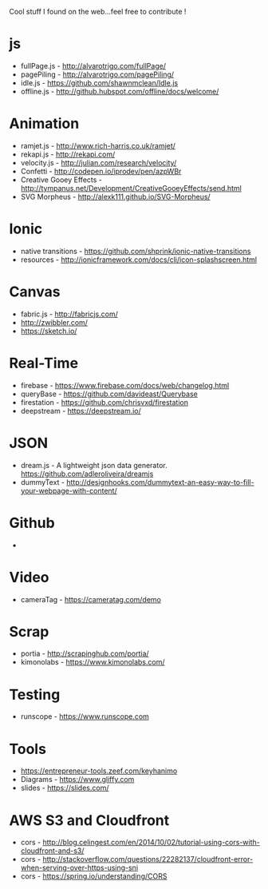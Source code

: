 Cool stuff I found on the web...feel free to contribute !

js
======
- fullPage.js - http://alvarotrigo.com/fullPage/
- pagePiling - http://alvarotrigo.com/pagePiling/
- idle.js - https://github.com/shawnmclean/Idle.js
- offline.js - http://github.hubspot.com/offline/docs/welcome/

Animation
===========
- ramjet.js - http://www.rich-harris.co.uk/ramjet/
- rekapi.js - http://rekapi.com/
- velocity.js - http://julian.com/research/velocity/
- Confetti - http://codepen.io/iprodev/pen/azpWBr
- Creative Gooey Effects - http://tympanus.net/Development/CreativeGooeyEffects/send.html 
- SVG Morpheus - http://alexk111.github.io/SVG-Morpheus/


Ionic 
=======
- native transitions - https://github.com/shprink/ionic-native-transitions
- resources - http://ionicframework.com/docs/cli/icon-splashscreen.html



Canvas
========
- fabric.js - http://fabricjs.com/
- http://zwibbler.com/
- https://sketch.io/

Real-Time
==========
- firebase - https://www.firebase.com/docs/web/changelog.html
- queryBase - https://github.com/davideast/Querybase
- firestation - https://github.com/chrisvxd/firestation
- deepstream - https://deepstream.io/

 
JSON
=====
- dream.js - A lightweight json data generator. https://github.com/adleroliveira/dreamjs
- dummyText - http://designhooks.com/dummytext-an-easy-way-to-fill-your-webpage-with-content/


Github
=======
- 

Video
=======
- cameraTag - https://cameratag.com/demo


Scrap
======
- portia - http://scrapinghub.com/portia/
- kimonolabs - https://www.kimonolabs.com/

Testing
========
- runscope - https://www.runscope.com


Tools
=======
- https://entrepreneur-tools.zeef.com/keyhanimo
- Diagrams - https://www.gliffy.com
- slides - https://slides.com/


AWS S3 and Cloudfront
========
- cors - http://blog.celingest.com/en/2014/10/02/tutorial-using-cors-with-cloudfront-and-s3/
- cors - http://stackoverflow.com/questions/22282137/cloudfront-error-when-serving-over-https-using-sni
- cors - https://spring.io/understanding/CORS

